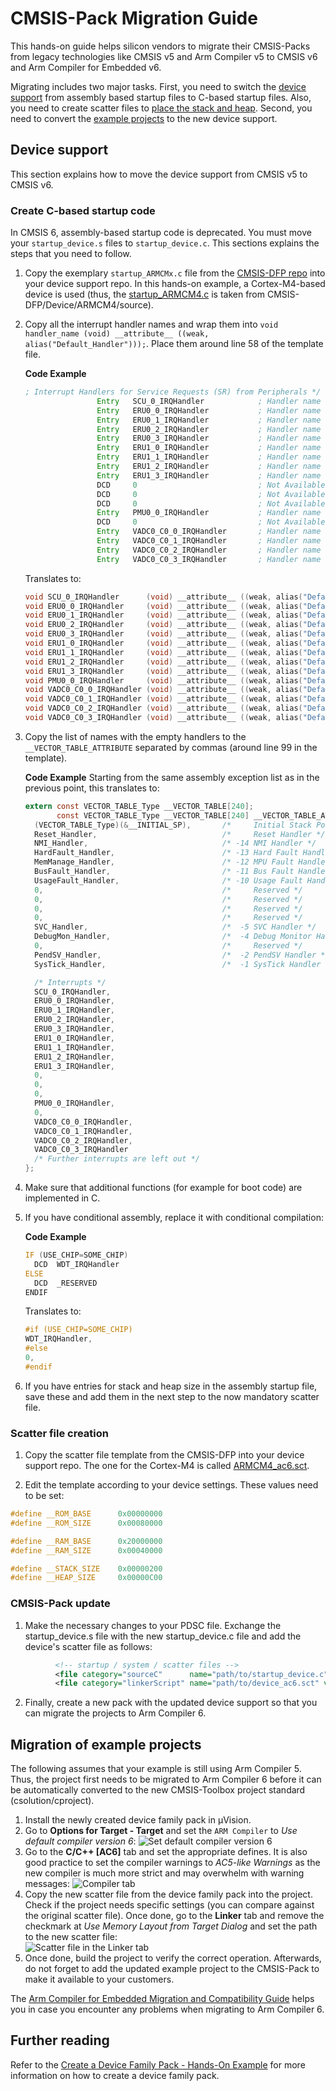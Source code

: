 # CMSIS-Pack Migration Guide

This hands-on guide helps silicon vendors to migrate their CMSIS-Packs from legacy technologies like CMSIS v5 and Arm Compiler v5 to CMSIS v6 and Arm Compiler for Embedded v6.

Migrating includes two major tasks. First, you need to switch the [device support](#device-support) from assembly based startup files to C-based startup files. Also, you need to create scatter files to [place the stack and heap](https://developer.arm.com/documentation/101754/latest/armlink-Reference/Scatter-loading-Features/The-scatter-loading-mechanism/Placing-the-stack-and-heap-with-a-scatter-file). Second, you need to convert the [example projects](#migration-of-example-projects) to the new device support.

## Device support

This section explains how to move the device support from CMSIS v5 to CMSIS v6.

### Create C-based startup code

In CMSIS 6, assembly-based startup code is deprecated. You must move your `startup_device.s` files to `startup_device.c`. This sections explains the steps that you need to follow.

1. Copy the exemplary `startup_ARMCMx.c` file from the [CMSIS-DFP repo](https://github.com/ARM-software/CMSIS-DFP) into your device support repo. In this hands-on example, a Cortex-M4-based device is used (thus, the [startup_ARMCM4.c](https://github.com/ARM-software/CMSIS-DFP/blob/main/Device/ARMCM4/Source/startup_ARMCM4.c) is taken from CMSIS-DFP/Device/ARMCM4/source).
1. Copy all the interrupt handler names and wrap them into `void handler_name (void) __attribute__ ((weak, alias("Default_Handler")));`. Place them around line 58 of the template file.

   **Code Example**
   ```asm
   ; Interrupt Handlers for Service Requests (SR) from Peripherals */
                   Entry   SCU_0_IRQHandler            ; Handler name for SR SCU_0     
                   Entry   ERU0_0_IRQHandler           ; Handler name for SR ERU0_0    
                   Entry   ERU0_1_IRQHandler           ; Handler name for SR ERU0_1    
                   Entry   ERU0_2_IRQHandler           ; Handler name for SR ERU0_2    
                   Entry   ERU0_3_IRQHandler           ; Handler name for SR ERU0_3     
                   Entry   ERU1_0_IRQHandler           ; Handler name for SR ERU1_0    
                   Entry   ERU1_1_IRQHandler           ; Handler name for SR ERU1_1    
                   Entry   ERU1_2_IRQHandler           ; Handler name for SR ERU1_2    
                   Entry   ERU1_3_IRQHandler           ; Handler name for SR ERU1_3    
                   DCD     0                           ; Not Available                 
                   DCD     0                           ; Not Available                 
                   DCD     0                           ; Not Available                 
                   Entry   PMU0_0_IRQHandler           ; Handler name for SR PMU0_0    
                   DCD     0                           ; Not Available                 
                   Entry   VADC0_C0_0_IRQHandler       ; Handler name for SR VADC0_C0_0  
                   Entry   VADC0_C0_1_IRQHandler       ; Handler name for SR VADC0_C0_1  
                   Entry   VADC0_C0_2_IRQHandler       ; Handler name for SR VADC0_C0_1  
                   Entry   VADC0_C0_3_IRQHandler       ; Handler name for SR VADC0_C0_3  
   ```
   
   Translates to:
   
   ```c
   void SCU_0_IRQHandler      (void) __attribute__ ((weak, alias("Default_Handler")));
   void ERU0_0_IRQHandler     (void) __attribute__ ((weak, alias("Default_Handler")));
   void ERU0_1_IRQHandler     (void) __attribute__ ((weak, alias("Default_Handler")));
   void ERU0_2_IRQHandler     (void) __attribute__ ((weak, alias("Default_Handler")));
   void ERU0_3_IRQHandler     (void) __attribute__ ((weak, alias("Default_Handler")));
   void ERU1_0_IRQHandler     (void) __attribute__ ((weak, alias("Default_Handler")));
   void ERU1_1_IRQHandler     (void) __attribute__ ((weak, alias("Default_Handler")));
   void ERU1_2_IRQHandler     (void) __attribute__ ((weak, alias("Default_Handler")));
   void ERU1_3_IRQHandler     (void) __attribute__ ((weak, alias("Default_Handler")));
   void PMU0_0_IRQHandler     (void) __attribute__ ((weak, alias("Default_Handler")));
   void VADC0_C0_0_IRQHandler (void) __attribute__ ((weak, alias("Default_Handler")));
   void VADC0_C0_1_IRQHandler (void) __attribute__ ((weak, alias("Default_Handler")));
   void VADC0_C0_2_IRQHandler (void) __attribute__ ((weak, alias("Default_Handler")));
   void VADC0_C0_3_IRQHandler (void) __attribute__ ((weak, alias("Default_Handler")));
   ```
3. Copy the list of names with the empty handlers to the `__VECTOR_TABLE_ATTRIBUTE` separated by commas (around line 99 in the template).

   **Code Example**
   Starting from the same assembly exception list as in the previous point, this translates to:
   ```c
   extern const VECTOR_TABLE_Type __VECTOR_TABLE[240];
          const VECTOR_TABLE_Type __VECTOR_TABLE[240] __VECTOR_TABLE_ATTRIBUTE = {
     (VECTOR_TABLE_Type)(&__INITIAL_SP),       /*     Initial Stack Pointer */
     Reset_Handler,                            /*     Reset Handler */
     NMI_Handler,                              /* -14 NMI Handler */
     HardFault_Handler,                        /* -13 Hard Fault Handler */
     MemManage_Handler,                        /* -12 MPU Fault Handler */
     BusFault_Handler,                         /* -11 Bus Fault Handler */
     UsageFault_Handler,                       /* -10 Usage Fault Handler */
     0,                                        /*     Reserved */
     0,                                        /*     Reserved */
     0,                                        /*     Reserved */
     0,                                        /*     Reserved */
     SVC_Handler,                              /*  -5 SVC Handler */
     DebugMon_Handler,                         /*  -4 Debug Monitor Handler */
     0,                                        /*     Reserved */
     PendSV_Handler,                           /*  -2 PendSV Handler */
     SysTick_Handler,                          /*  -1 SysTick Handler */
   
     /* Interrupts */
     SCU_0_IRQHandler,
     ERU0_0_IRQHandler,
     ERU0_1_IRQHandler,
     ERU0_2_IRQHandler,
     ERU0_3_IRQHandler,
     ERU1_0_IRQHandler,
     ERU1_1_IRQHandler,
     ERU1_2_IRQHandler,
     ERU1_3_IRQHandler,
     0,
     0,
     0,
     PMU0_0_IRQHandler,
     0,
     VADC0_C0_0_IRQHandler,
     VADC0_C0_1_IRQHandler,
     VADC0_C0_2_IRQHandler,
     VADC0_C0_3_IRQHandler
     /* Further interrupts are left out */
   };
   ```
4. Make sure that additional functions (for example for boot code) are implemented in C.
5. If you have conditional assembly, replace it with conditional compilation:

   **Code Example**
   ```asm
   IF (USE_CHIP=SOME_CHIP)
     DCD  WDT_IRQHandler
   ELSE
     DCD  _RESERVED
   ENDIF
   ```
   
   Translates to:
   
   ```c
   #if (USE_CHIP=SOME_CHIP)
   WDT_IRQHandler,
   #else
   0,
   #endif
   ```
6. If you have entries for stack and heap size in the assembly startup file, save these and add them in the next step to the now mandatory scatter file.

### Scatter file creation

1. Copy the scatter file template from the CMSIS-DFP into your device support repo. The one for the Cortex-M4 is called [ARMCM4_ac6.sct](https://github.com/ARM-software/CMSIS_5/blob/develop/Device/ARM/ARMCM4/Source/ARM/ARMCM4_ac6.sct).

2. Edit the template according to your device settings. These values need to be set:

```c
#define __ROM_BASE      0x00000000
#define __ROM_SIZE      0x00080000

#define __RAM_BASE      0x20000000
#define __RAM_SIZE      0x00040000

#define __STACK_SIZE    0x00000200
#define __HEAP_SIZE     0x00000C00
```

### CMSIS-Pack update

1. Make the necessary changes to your PDSC file. Exchange the startup_device.s file with the new startup_device.c file and add the device's scatter file as follows:

```xml
          <!-- startup / system / scatter files -->
          <file category="sourceC"      name="path/to/startup_device.c"      version="1.0.1" attr="config"/>
          <file category="linkerScript" name="path/to/device_ac6.sct" version="1.0.0" attr="config" condition="ARMCC6"/>
```

2. Finally, create a new pack with the updated device support so that you can migrate the projects to Arm Compiler 6.

## Migration of example projects

The following assumes that your example is still using Arm Compiler 5. Thus, the project first needs to be migrated to Arm Compiler 6 before it can be automatically converted to the new CMSIS-Toolbox project standard (csolution/cproject).

1. Install the newly created device family pack in µVision.
1. Go to **Options for Target - Target** and set the `ARM Compiler` to *Use default compiler version 6*:
   ![Set default compiler version 6](./images/default_ac6.png)
1. Go to the **C/C++ [AC6]** tab and set the appropriate defines. It is also good practice to set the compiler warnings to *AC5-like Warnings* as the new compiler is much more strict and may overwhelm with warning messages:
   ![Compiler tab](./images/c_cpp_ac6.png)
1. Copy the new scatter file from the device family pack into the project. Check if the project needs specific settings (you can compare against the original scatter file). Once done, go to the **Linker** tab and remove the checkmark at *Use Memory Layout from Target Dialog* and set the path to the new scatter file:  
   ![Scatter file in the Linker tab](./images/linker_tab.png)
1. Once done, build the project to verify the correct operation. Afterwards, do not forget to add the updated example project to the CMSIS-Pack to make it available to your customers.

The [Arm Compiler for Embedded Migration and Compatibility Guide](https://developer.arm.com/documentation/100068/latest/Migrating-from-Arm-Compiler-5-to-Arm-Compiler-for-Embedded-6) helps you in case you encounter any problems when migrating to Arm Compiler 6.

## Further reading

Refer to the [Create a Device Family Pack - Hands-On Example](https://github.com/Open-CMSIS-Pack/DFP-Pack-HandsOn) for more information on how to create a device family pack.
